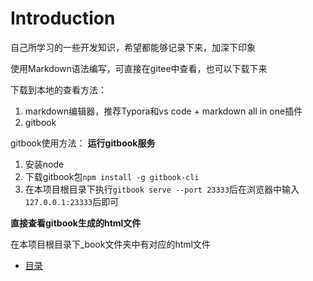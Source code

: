 # Introduction
 
自己所学习的一些开发知识，希望都能够记录下来，加深下印象

使用Markdown语法编写，可直接在gitee中查看，也可以下载下来


下载到本地的查看方法：
 1. markdown编辑器，推荐Typora和vs code + markdown all in one插件
 2. gitbook


gitbook使用方法：
 **运行gitbook服务**
 1. 安装node
 2. 下载gitbook包`npm install -g gitbook-cli`
 3. 在本项目根目录下执行`gitbook serve --port 23333`后在浏览器中输入`127.0.0.1:23333`后即可

**直接查看gitbook生成的html文件**

在本项目根目录下_book文件夹中有对应的html文件

* [目录](SUMMARY.md)